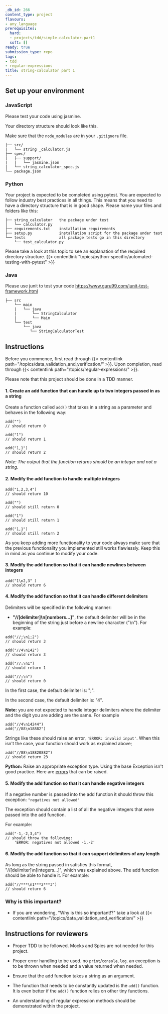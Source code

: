 ```yaml
---
_db_id: 266
content_type: project
flavours:
- any_language
prerequisites:
  hard:
  - projects/tdd/simple-calculator-part1
  soft: []
ready: true
submission_type: repo
tags:
- tdd
- regular-expressions
title: string-calculator part 1
---
```


## Set up your environment

### JavaScript

Please test your code using jasmine.

Your directory structure should look like this.

Make sure that the `node_modules` are in your `.gitignore` file.

```
├── src/
|   └── string _calculator.js
├── spec/
|   ├── support/
|   |   └── jasmine.json
|   └── string_calculator_spec.js
└── package.json
```

### Python

Your project is expected to be completed using pytest. You are expected to follow industry best practices in all things. This means that you need to have a directory structure that is in good shape. Please name your files and folders like this:

```
├── string_calculator   the package under test
│   └── calculator.py
├── requirements.txt    installation requirements
├── setup.py            installation script for the package under test
└── tests               all package tests go in this directory
    └── test_calculator.py
```

Please take a look at this topic to see an explanation of the required directory structure.
{{< contentlink "topics/python-specific/automated-testing-with-pytest" >}}

### Java

Please use junit to test your code https://www.guru99.com/junit-test-framework.html

```
├── src
    └── main
    |   └── java
    |       └── StringCalculator
    |       └── Main    
    └── test
        └── java
           └── StringCalculatorTest

```

## Instructions

Before you commence, first read through {{< contentlink path="/topics/data_validation_and_verification/" >}}. Upon completion, read through {{< contentlink path="/topics/regular-expressions/" >}}.

Please note that this project should be done in a TDD manner.

#### 1. Create an add function that can handle up to two integers passed in as a string

Create a function called `add()` that takes in a string as a parameter and behaves in the following way:

```
add("")
// should return 0

add("1")
// should return 1

add("1,1")
// should return 2

```

_Note: The output that the function returns should be an integer and not a string._

#### 2. Modify the add function to handle multiple integers

```
add("1,2,3,4")
// should return 10

add("")
// should still return 0

add("1")
// should still return 1

add("1,1")
// should still return 2
```

As you keep adding more functionality to your code always make sure that the previous functionality you implemented still works flawlessly. Keep this in mind as you continue to modify your code.

#### 3. Modify the add function so that it can handle newlines between integers

```
add("1\n2,3" )
// should return 6
```

#### 4. Modify the add function so that it can handle different delimiters

Delimiters will be specified in the following manner:

- **"//[delimiter]\n[numbers…]"**, the default delimiter will be in the beginning of the string just before a newline character ("\n"). For example:

```
add("//;\n1;2")
// should return 3

add("//4\n142")
// should return 3

add("//;\n1")
// should return 1

add("//;\n")
// should return 0
```

In the first case, the default delimiter is: ";".

In the second case, the default delimiter is: "4".

**Note:** you are not expected to handle integer delimiters where the delimiter and the digit you are adding are the same. For example

```
add("//4\n14244")
add("//88\n18882")
```

Strings like these should raise an error, `'ERROR: invalid input'`. When this isn't the case, your function should work as explained above;

```
add("//88\n18820882")
// should return 23
```

**Python:** Raise an appropriate exception type. Using the base Exception isn't good practice. Here are [errors](https://www.tutorialsteacher.com/python/error-types-in-python) that can be raised.

#### 5. Modify the add function so that it can handle negative integers

If a negative number is passed into the add function it should throw this exception:
`"negatives not allowed"`

The exception should contain a list of all the negative integers that were passed into the add function.

For example:

```
add("-1,-2,3,4")
// should throw the following:
    'ERROR: negatives not allowed -1,-2'
```

#### 6. Modify the add function so that it can support delimiters of any length

As long as the string passed in satisfies this format, "//[delimiter]\n[integers...]", which was explained above. The add function should be able to handle it.
For example:

```
add("//***\n1***2***3")
// should return 6
```


### Why is this important?

- If you are wondering, "Why is this so important!?" take a look at {{< contentlink path="/topics/data_validation_and_verification/" >}}

## Instructions for reviewers

- Proper TDD to be followed. Mocks and Spies are not needed for this project.

- Proper error handling to be used. no `print`/`console.log`. an exception is to be thrown when needed and a value returned when needed.

- Ensure that the add function takes a string as an argument.

- The function that needs to be constantly updated is the `add()` function. It is even better if the `add()` function relies on other tiny functions.

- An understanding of regular expression methods should be demonstrated within the project.
